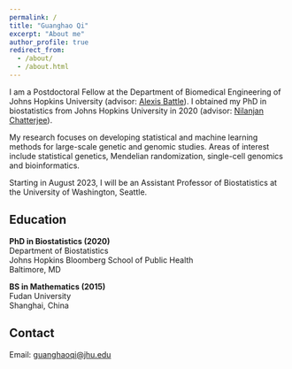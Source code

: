 ```yaml
---
permalink: /
title: "Guanghao Qi"
excerpt: "About me"
author_profile: true
redirect_from: 
  - /about/
  - /about.html
---
```


I am a Postdoctoral Fellow at the Department of Biomedical Engineering of Johns Hopkins University (advisor: [Alexis Battle](https://battlelab.jhu.edu/)). I obtained my PhD in biostatistics from Johns Hopkins University in 2020 (advisor: [Nilanjan Chatterjee](https://nilanjanchatterjee.org/)).

My research focuses on developing statistical and machine learning methods for large-scale genetic and genomic studies. Areas of interest include statistical genetics, Mendelian randomization, single-cell genomics and bioinformatics.

Starting in August 2023, I will be an Assistant Professor of Biostatistics at the University of Washington, Seattle.

Education
------
**PhD in Biostatistics (2020)**   
Department of Biostatistics    
Johns Hopkins Bloomberg School of Public Health   
Baltimore, MD

**BS in Mathematics (2015)**   
Fudan University   
Shanghai, China

Contact
------
Email: <guanghaoqi@jhu.edu>
